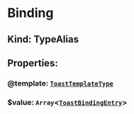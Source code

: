 # **Binding**

## **Kind: TypeAlias**

## **Properties**:

### @template: [`ToastTemplateType`](./ToastTemplateType)

### $value: `Array`<[`ToastBindingEntry`](./ToastBindingEntry)>
